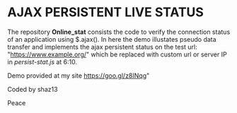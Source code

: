 # AJAX PERSISTENT LIVE STATUS
The repository <b>Online_stat</b> consists the code to verify the connection status of an application using $.ajax(). In here the demo illustates pseudo data transfer and implements the ajax persistent status on the test url: "https://www.example.org/" which be replaced with custom url or server IP in <i>persist-stat.js</i> at 6:10.

Demo provided at my site https://goo.gl/z8INqg"
<p>Coded by shaz13</p>
<p>Peace</p>
